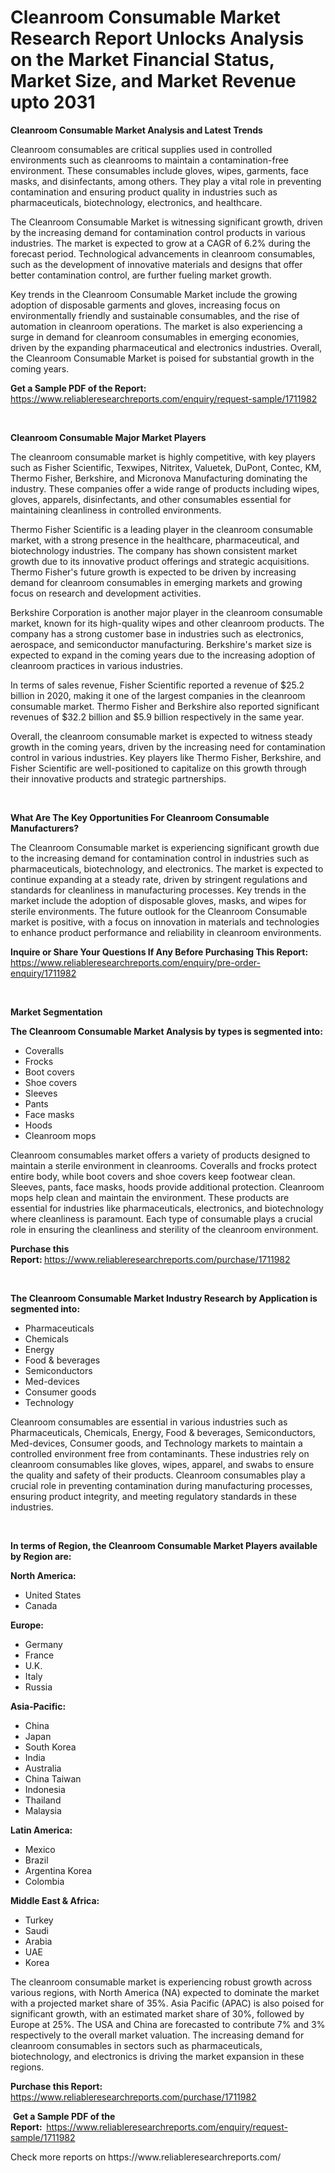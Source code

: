 <p><h1>Cleanroom Consumable Market Research Report Unlocks Analysis on the Market Financial Status, Market Size, and Market Revenue upto 2031</h1></p><p><strong>Cleanroom Consumable Market Analysis and Latest Trends</strong></p>
<p><p>Cleanroom consumables are critical supplies used in controlled environments such as cleanrooms to maintain a contamination-free environment. These consumables include gloves, wipes, garments, face masks, and disinfectants, among others. They play a vital role in preventing contamination and ensuring product quality in industries such as pharmaceuticals, biotechnology, electronics, and healthcare.</p><p>The Cleanroom Consumable Market is witnessing significant growth, driven by the increasing demand for contamination control products in various industries. The market is expected to grow at a CAGR of 6.2% during the forecast period. Technological advancements in cleanroom consumables, such as the development of innovative materials and designs that offer better contamination control, are further fueling market growth.</p><p>Key trends in the Cleanroom Consumable Market include the growing adoption of disposable garments and gloves, increasing focus on environmentally friendly and sustainable consumables, and the rise of automation in cleanroom operations. The market is also experiencing a surge in demand for cleanroom consumables in emerging economies, driven by the expanding pharmaceutical and electronics industries. Overall, the Cleanroom Consumable Market is poised for substantial growth in the coming years.</p></p>
<p><strong>Get a Sample PDF of the Report:&nbsp;</strong> <a href="https://www.reliableresearchreports.com/enquiry/request-sample/1711982">https://www.reliableresearchreports.com/enquiry/request-sample/1711982</a></p>
<p>&nbsp;</p>
<p><strong>Cleanroom Consumable Major Market Players</strong></p>
<p><p>The cleanroom consumable market is highly competitive, with key players such as Fisher Scientific, Texwipes, Nitritex, Valuetek, DuPont, Contec, KM, Thermo Fisher, Berkshire, and Micronova Manufacturing dominating the industry. These companies offer a wide range of products including wipes, gloves, apparels, disinfectants, and other consumables essential for maintaining cleanliness in controlled environments.</p><p>Thermo Fisher Scientific is a leading player in the cleanroom consumable market, with a strong presence in the healthcare, pharmaceutical, and biotechnology industries. The company has shown consistent market growth due to its innovative product offerings and strategic acquisitions. Thermo Fisher's future growth is expected to be driven by increasing demand for cleanroom consumables in emerging markets and growing focus on research and development activities.</p><p>Berkshire Corporation is another major player in the cleanroom consumable market, known for its high-quality wipes and other cleanroom products. The company has a strong customer base in industries such as electronics, aerospace, and semiconductor manufacturing. Berkshire's market size is expected to expand in the coming years due to the increasing adoption of cleanroom practices in various industries.</p><p>In terms of sales revenue, Fisher Scientific reported a revenue of $25.2 billion in 2020, making it one of the largest companies in the cleanroom consumable market. Thermo Fisher and Berkshire also reported significant revenues of $32.2 billion and $5.9 billion respectively in the same year.</p><p>Overall, the cleanroom consumable market is expected to witness steady growth in the coming years, driven by the increasing need for contamination control in various industries. Key players like Thermo Fisher, Berkshire, and Fisher Scientific are well-positioned to capitalize on this growth through their innovative products and strategic partnerships.</p></p>
<p>&nbsp;</p>
<p><strong>What Are The Key Opportunities For Cleanroom Consumable Manufacturers?</strong></p>
<p><p>The Cleanroom Consumable market is experiencing significant growth due to the increasing demand for contamination control in industries such as pharmaceuticals, biotechnology, and electronics. The market is expected to continue expanding at a steady rate, driven by stringent regulations and standards for cleanliness in manufacturing processes. Key trends in the market include the adoption of disposable gloves, masks, and wipes for sterile environments. The future outlook for the Cleanroom Consumable market is positive, with a focus on innovation in materials and technologies to enhance product performance and reliability in cleanroom environments.</p></p>
<p><strong>Inquire or Share Your Questions If Any Before Purchasing This Report:</strong> <a href="https://www.reliableresearchreports.com/enquiry/pre-order-enquiry/1711982">https://www.reliableresearchreports.com/enquiry/pre-order-enquiry/1711982</a></p>
<p>&nbsp;</p>
<p><strong>Market Segmentation</strong></p>
<p><strong>The Cleanroom Consumable Market Analysis by types is segmented into:</strong></p>
<p><ul><li>Coveralls</li><li>Frocks</li><li>Boot covers</li><li>Shoe covers</li><li>Sleeves</li><li>Pants</li><li>Face masks</li><li>Hoods</li><li>Cleanroom mops</li></ul></p>
<p><p>Cleanroom consumables market offers a variety of products designed to maintain a sterile environment in cleanrooms. Coveralls and frocks protect entire body, while boot covers and shoe covers keep footwear clean. Sleeves, pants, face masks, hoods provide additional protection. Cleanroom mops help clean and maintain the environment. These products are essential for industries like pharmaceuticals, electronics, and biotechnology where cleanliness is paramount. Each type of consumable plays a crucial role in ensuring the cleanliness and sterility of the cleanroom environment.</p></p>
<p><strong>Purchase this Report:&nbsp;</strong><a href="https://www.reliableresearchreports.com/purchase/1711982">https://www.reliableresearchreports.com/purchase/1711982</a></p>
<p>&nbsp;</p>
<p><strong>The Cleanroom Consumable Market Industry Research by Application is segmented into:</strong></p>
<p><ul><li>Pharmaceuticals</li><li>Chemicals</li><li>Energy</li><li>Food & beverages</li><li>Semiconductors</li><li>Med-devices</li><li>Consumer goods</li><li>Technology</li></ul></p>
<p><p>Cleanroom consumables are essential in various industries such as Pharmaceuticals, Chemicals, Energy, Food & beverages, Semiconductors, Med-devices, Consumer goods, and Technology markets to maintain a controlled environment free from contaminants. These industries rely on cleanroom consumables like gloves, wipes, apparel, and swabs to ensure the quality and safety of their products. Cleanroom consumables play a crucial role in preventing contamination during manufacturing processes, ensuring product integrity, and meeting regulatory standards in these industries.</p></p>
<p>&nbsp;</p>
<p><strong>In terms of Region, the Cleanroom Consumable Market Players available by Region are:</strong></p>
<p>
    <p> <strong> North America: </strong>
        <ul>
            <li>United States</li>
            <li>Canada</li>
        </ul>
        </p> 
    <p> <strong> Europe: </strong>
        <ul>
            <li>Germany</li>
            <li>France</li>
            <li>U.K.</li>
            <li>Italy</li>
            <li>Russia</li>
        </ul>
        </p> 
    <p> <strong> Asia-Pacific: </strong>
        <ul>
            <li>China</li>
            <li>Japan</li>
            <li>South Korea</li>
            <li>India</li>
            <li>Australia</li>
            <li>China Taiwan</li>
            <li>Indonesia</li>
            <li>Thailand</li>
            <li>Malaysia</li>
        </ul>
        </p> 
    <p> <strong> Latin America: </strong>
        <ul>
            <li>Mexico</li>
            <li>Brazil</li>
            <li>Argentina Korea</li>
            <li>Colombia</li>
        </ul>
        </p> 
    <p> <strong> Middle East & Africa: </strong>
        <ul>
            <li>Turkey</li>
            <li>Saudi</li>
            <li>Arabia</li>
            <li>UAE</li>
            <li>Korea</li>
        </ul>
    </p>
    </p>
<p><p>The cleanroom consumable market is experiencing robust growth across various regions, with North America (NA) expected to dominate the market with a projected market share of 35%. Asia Pacific (APAC) is also poised for significant growth, with an estimated market share of 30%, followed by Europe at 25%. The USA and China are forecasted to contribute 7% and 3% respectively to the overall market valuation. The increasing demand for cleanroom consumables in sectors such as pharmaceuticals, biotechnology, and electronics is driving the market expansion in these regions.</p></p>
<p><strong>Purchase this Report: </strong><a href="https://www.reliableresearchreports.com/purchase/1711982">https://www.reliableresearchreports.com/purchase/1711982</a></p>
<p>&nbsp;<strong>Get a Sample PDF of the Report:&nbsp;&nbsp;</strong><a href="https://www.reliableresearchreports.com/enquiry/request-sample/1711982">https://www.reliableresearchreports.com/enquiry/request-sample/1711982</a></p>
<p><strong></strong></p>
<p>Check more reports on https://www.reliableresearchreports.com/</p>